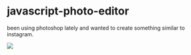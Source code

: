 # javascript-photo-editor
been using photoshop lately and wanted to create something similar to instagram.



![](testlös.png)
